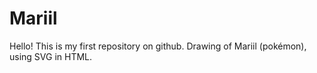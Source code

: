 # Mariil
Hello!
This is my first repository on github.
Drawing of Mariil (pokémon), using SVG in HTML.

